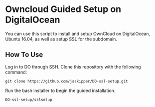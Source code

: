 # Owncloud Guided Setup on DigitalOcean

You can use this script to install and setup OwnCloud on DigitalOcean, Ubuntu 16.04, as well as setup SSL for the subdomain.

## How To Use

Log in to DO through SSH. Clone this repository with the following command:

`git clone https://github.com/jaskipper/DO-ssl-setup.git`

Run the bash installer to begin the guided installation.

`DO-ssl-setup/sslsetup`
